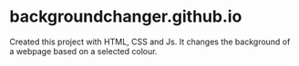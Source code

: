 # backgroundchanger.github.io
Created this project with HTML, CSS and Js. It changes the background of a webpage based on a selected colour.
